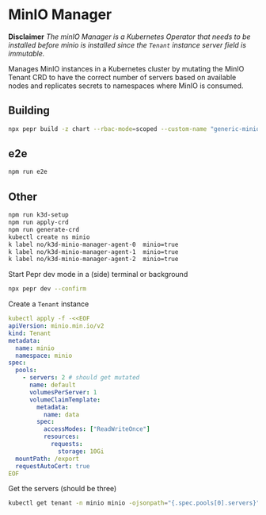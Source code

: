 # MinIO Manager

**Disclaimer** _The minIO Manager is a Kubernetes Operator that needs to be installed _before_ minio is installed since the `Tenant` instance server field is immutable._

Manages MinIO instances in a Kubernetes cluster by mutating the MinIO Tenant CRD to have the correct number of servers based on available nodes and replicates secrets to namespaces where MinIO is consumed.

## Building

```bash
npx pepr build -z chart --rbac-mode=scoped --custom-name "generic-minio"
```

## e2e

```bash
npm run e2e
```



## Other

```bash
npm run k3d-setup   
npm run apply-crd   
npm run generate-crd
kubectl create ns minio
k label no/k3d-minio-manager-agent-0  minio=true
k label no/k3d-minio-manager-agent-1  minio=true
k label no/k3d-minio-manager-agent-2  minio=true
```

Start Pepr dev mode in a (side) terminal or background
```bash
npx pepr dev --confirm
```

Create a `Tenant` instance
```yaml
kubectl apply -f -<<EOF
apiVersion: minio.min.io/v2
kind: Tenant
metadata:
  name: minio
  namespace: minio
spec:
  pools:
    - servers: 2 # should get mutated
      name: default
      volumesPerServer: 1
      volumeClaimTemplate:
        metadata:
          name: data
        spec:
          accessModes: ["ReadWriteOnce"]
          resources:
            requests:
              storage: 10Gi
  mountPath: /export
  requestAutoCert: true
EOF
```

Get the servers (should be three)

```bash
kubectl get tenant -n minio minio -ojsonpath="{.spec.pools[0].servers}"
```

